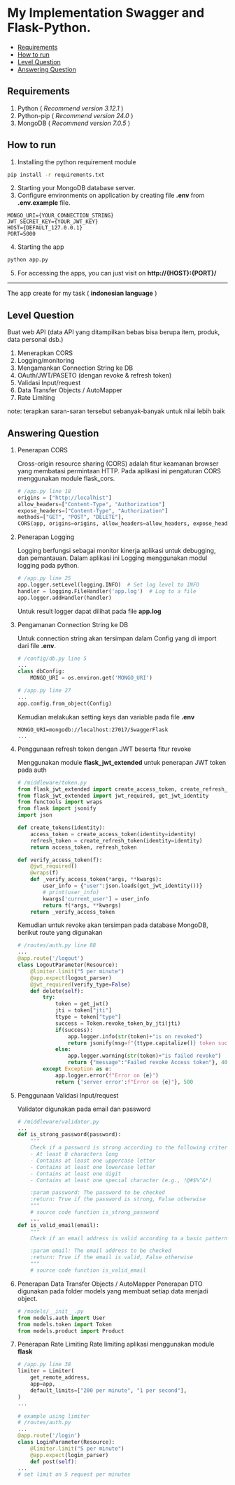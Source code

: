 # My Implementation Swagger and Flask-Python.

- [Requirements](#Requirements)
- [How to run](#How-to-run)
- [Level Question](#Level-Question)
- [Answering Question](#Answering-Question)

## Requirements
1. Python ( *Recommend version 3.12.1* )
2. Python-pip ( *Recommend version 24.0* )
3. MongoDB ( *Recommend version 7.0.5* )

## How to run
1. Installing the python requirement module
```bash
pip install -r requirements.txt
``` 
2. Starting your MongoDB database server. 
3. Configure environments on application by creating file **.env** from **.env.example** file.
```.env
MONGO_URI={YOUR_CONNECTION_STRING}
JWT_SECRET_KEY={YOUR_JWT_KEY}
HOST={DEFAULT_127.0.0.1}
PORT=5000
```
4. Starting the app
```bash
python app.py
```
5. For accessing the apps, you can just visit on **http://{HOST}:{PORT}/**
---
The app create for my task ( **indonesian language** )
## Level Question
Buat web API (data API yang ditampilkan bebas bisa berupa item, produk, data personal dsb.)
1. Menerapkan CORS
2. Logging/monitoring
3. Mengamankan Connection String ke DB
4. OAuth/JWT/PASETO (dengan revoke & refresh token)
5. Validasi Input/request
6. Data Transfer Objects / AutoMapper
7. Rate Limiting

note: terapkan saran-saran tersebut sebanyak-banyak untuk nilai lebih baik

## Answering Question
1. Penerapan CORS

    Cross-origin resource sharing (CORS) adalah fitur keamanan browser yang membatasi permintaan HTTP. Pada aplikasi ini pengaturan CORS menggunakan module flask_cors.
    ```python
    # /app.py line 18
    origins = ["http://localhist"]
    allow_headers=["Content-Type", "Authorization"]
    expose_headers=["Content-Type", "Authorization"]
    methods=["GET", "POST", "DELETE"],
    CORS(app, origins=origins, allow_headers=allow_headers, expose_headers=expose_headers, methods=methods)
    ```
2. Penerapan Logging

    Logging berfungsi sebagai monitor kinerja aplikasi  untuk debugging, dan pemantauan. Dalam aplikasi ini Logging menggunakan modul logging pada python. 
    ```python
    # /app.py line 25
    app.logger.setLevel(logging.INFO)  # Set log level to INFO
    handler = logging.FileHandler('app.log')  # Log to a file
    app.logger.addHandler(handler)
    ```
    Untuk result logger dapat dilihat pada file **app.log**

3. Pengamanan Connection String ke DB

    Untuk connection string akan tersimpan dalam Config yang di import dari file **.env**.
    ```python
    # /config/db.py line 5
    ...
    class dbConfig:
        MONGO_URI = os.environ.get('MONGO_URI')

    # /app.py line 27
    ...
    app.config.from_object(Config)
    ```
    Kemudian melakukan setting keys dan variable pada file **.env**
    ```.env
    MONGO_URI=mongodb://localhost:27017/SwaggerFlask
    ...
    ```
4. Penggunaan refresh token dengan JWT beserta fitur revoke

    Menggunakan module **flask_jwt_extended** untuk penerapan JWT token pada auth
    ```python
    # /middleware/token.py
    from flask_jwt_extended import create_access_token, create_refresh_token
    from flask_jwt_extended import jwt_required, get_jwt_identity
    from functools import wraps
    from flask import jsonify
    import json

    def create_tokens(identity):
        access_token = create_access_token(identity=identity)
        refresh_token = create_refresh_token(identity=identity)
        return access_token, refresh_token

    def verify_access_token(f):
        @jwt_required()
        @wraps(f)
        def _verify_access_token(*args, **kwargs):
            user_info = {"user":json.loads(get_jwt_identity())}
            # print(user_info)
            kwargs['current_user'] = user_info
            return f(*args, **kwargs)
        return _verify_access_token
    ```
    Kemudian untuk revoke akan tersimpan pada database MongoDB, berikut route yang digunakan
    ```python
    # /routes/auth.py line 88
    ...
    @app.route('/logout')
    class LogoutParameter(Resource):
        @limiter.limit("5 per minute")
        @app.expect(logout_parser)
        @jwt_required(verify_type=False)
        def delete(self):
            try:
                token = get_jwt()
                jti = token["jti"]
                ttype = token["type"]
                success = Token.revoke_token_by_jti(jti)
                if(success):
                    app.logger.info(str(token)+"is on revoked")
                    return jsonify(msg=f"{ttype.capitalize()} token successfully revoked")
                else: 
                    app.logger.warning(str(token)+"is failed revoke")
                    return {"message":"Failed revoke Access token"}, 400
            except Exception as e:
                app.logger.error(f"Error on {e}")
                return {'server error':f"Error on {e}"}, 500
    ```
5. Penggunaan Validasi Input/request

    Validator digunakan pada email dan password
    ```python
    # /middleware/validator.py
    ...
    def is_strong_password(password):
        """
        Check if a password is strong according to the following criteria:
        - At least 8 characters long
        - Contains at least one uppercase letter
        - Contains at least one lowercase letter
        - Contains at least one digit
        - Contains at least one special character (e.g., !@#$%^&*)

        :param password: The password to be checked
        :return: True if the password is strong, False otherwise
        """
        # source code function is_strong_password 
        ...
    def is_valid_email(email):
        """
        Check if an email address is valid according to a basic pattern.

        :param email: The email address to be checked
        :return: True if the email is valid, False otherwise
        """
        # source code function is_valid_email 
    ```
6. Penerapan Data Transfer Objects / AutoMapper
    Penerapan DTO digunakan pada folder models yang membuat setiap data menjadi object.
    ```python
    # /models/__init__.py
    from models.auth import User
    from models.token import Token
    from models.product import Product
    ```
7. Penerapan Rate Limiting
    Rate limiting aplikasi menggunakan module **flask**
    ```python
    # /app.py line 38
    limiter = Limiter(
        get_remote_address,
        app=app,
        default_limits=["200 per minute", "1 per second"],
    )
    ...

    # example using limiter
    # /routes/auth.py
    ...
    @app.route('/login')
    class LoginParameter(Resource):
        @limiter.limit("5 per minute")
        @app.expect(login_parser)
        def post(self):
    ...
    # set limit on 5 request per minutes
    ```
